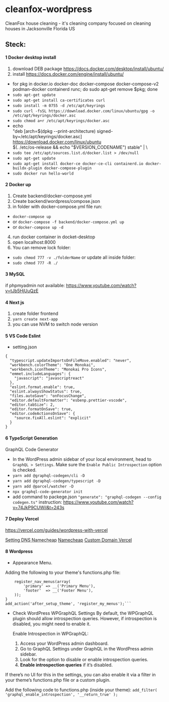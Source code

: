 # cleanfox-wordpress

CleanFox house cleaning - it's cleaning company focused on cleaning houses in Jacksonville Florida US

## Steck:

#### 1 Docker desktop install

1. download DEB package
   https://docs.docker.com/desktop/install/ubuntu/
2. install
   https://docs.docker.com/engine/install/ubuntu/

- for pkg in docker.io docker-doc docker-compose docker-compose-v2 podman-docker containerd runc; do sudo apt-get remove $pkg; done
- `sudo apt-get update`
- `sudo apt-get install ca-certificates curl`
- `sudo install -m 0755 -d /etc/apt/keyrings`
- `sudo curl -fsSL https://download.docker.com/linux/ubuntu/gpg -o /etc/apt/keyrings/docker.asc`
- `sudo chmod a+r /etc/apt/keyrings/docker.asc`
- echo \
   "deb [arch=$(dpkg --print-architecture) signed-by=/etc/apt/keyrings/docker.asc] https://download.docker.com/linux/ubuntu \
   $(. /etc/os-release && echo "$VERSION_CODENAME") stable" | \
- `sudo tee /etc/apt/sources.list.d/docker.list > /dev/null`
- `sudo apt-get update`
- `sudo apt-get install docker-ce docker-ce-cli containerd.io docker-buildx-plugin docker-compose-plugin`
- `sudo docker run hello-world`

#### 2 Docker up

1. Create backend/docker-compose.yml
2. Create backend/wordpress/compose.json
3. in folder with docker-compose.yml file run:

- `docker-compose up`
- or `docker-compose -f backend/docker-compose.yml up`
- or `docker-compose up -d`

4. run docker container in docket-desktop
5. open localhost:8000
6. You can remove lock folder:

- `sudo chmod 777 -v ./folderName`
  or update all inside folder:
- `sudo chmod 777 -R ./`

#### 3 MySQL

if phpmyadmin not available:
https://www.youtube.com/watch?v=tJb5HjUuQzE

#### 4 Next js

1. create folder frontend
2. `yarn create next-app`
3. you can use NVM to switch node version

#### 5 VS Code Eslint

- setting.json

```
{
  "typescript.updateImportsOnFileMove.enabled": "never",
  "workbench.colorTheme": "One Monokai",
  "workbench.iconTheme": "Monokai Pro Icons",
  "emmet.includeLanguages": {
    "javascript": "javascriptreact"
  },
  "eslint.format.enable": true,
  "eslint.alwaysShowStatus": true,
  "files.autoSave": "onFocusChange",
  "editor.defaultFormatter": "esbenp.prettier-vscode",
  "editor.tabSize": 2,
  "editor.formatOnSave": true,
  "editor.codeActionsOnSave": {
    "source.fixAll.eslint": "explicit"
  }
}
```

#### 6 TypeScript Generation

GraphQL Code Generator

- In the WordPress admin sidebar of your local environment, head to `GraphQL > Settings`. Make sure the `Enable Public Introspection` option is checked.
- `yarn add @graphql-codegen/cli -D`
- `yarn add @graphql-codegen/typescript -D`
- `yarn add @parcel/watcher -D`
- `npx graphql-code-generator init`
- add command to packege.json
  `"generate": "graphql-codegen --config codegen.ts"`
  instruction: https://www.youtube.com/watch?v=74JkP9CUWiI&t=243s

#### 7 Deploy Vercel

https://vercel.com/guides/wordpress-with-vercel

<abbr title="Setting DNS ">Setting DNS Namecheap</abbr>
[Namecheap](https://www.namecheap.com/support/knowledgebase/article.aspx/9837/46/how-to-connect-a-domain-to-a-server-or-hosting/#hostingwus)
[Custom Domain Vercel](https://vercel.com/docs/projects/domains/add-a-domain)


#### 8 Wordpress

- Appearance Menu.

Adding the following to your theme's functions.php file:

````function register_my_menus() {
    register_nav_menus(array(
        'primary' => __('Primary Menu'),
        'footer'  => __('Footer Menu'),
    ));
}
add_action('after_setup_theme', 'register_my_menus');```
````

- Check WordPress WPGraphQL Settings
  By default, the WPGraphQL plugin should allow introspection queries. However, if introspection is disabled, you might need to enable it.

  Enable Introspection in WPGraphQL:

  1. Access your WordPress admin dashboard.
  2. Go to GraphQL Settings under GraphQL in the WordPress admin sidebar.
  3. Look for the option to disable or enable introspection queries.
  4. **Enable introspection queries** if it’s disabled.

If there’s no UI for this in the settings, you can also enable it via a filter in your theme’s functions.php file or a custom plugin.

Add the following code to functions.php (inside your theme):
`add_filter( 'graphql_enable_introspection', '__return_true' );`
